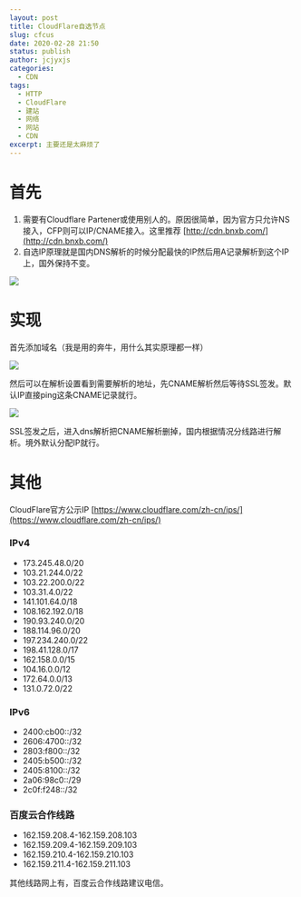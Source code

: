 ```yaml
---
layout: post
title: CloudFlare自选节点
slug: cfcus
date: 2020-02-28 21:50
status: publish
author: jcjyxjs
categories:
  - CDN
tags:
  - HTTP
  - CloudFlare
  - 建站
  - 网络
  - 网站
  - CDN
excerpt: 主要还是太麻烦了
---
```


# 首先
1. 需要有Cloudflare Partener或使用别人的。原因很简单，因为官方只允许NS接入，CFP则可以IP/CNAME接入。这里推荐 [http://cdn.bnxb.com/](http://cdn.bnxb.com/)
2. 自选IP原理就是国内DNS解析的时候分配最快的IP然后用A记录解析到这个IP上，国外保持不变。

![](https://cdn.elstec.cn/16/1.svg)

# 实现

首先添加域名（我是用的奔牛，用什么其实原理都一样）

![](https://cdn.elstec.cn/16/2.png?imageMogr2/format/webp/interlace/1/quality/100)

然后可以在解析设置看到需要解析的地址，先CNAME解析然后等待SSL签发。默认IP直接ping这条CNAME记录就行。

![](https://cdn.elstec.cn/16/3.png?imageMogr2/format/webp/interlace/1/quality/100)

SSL签发之后，进入dns解析把CNAME解析删掉，国内根据情况分线路进行解析。境外默认分配IP就行。

# 其他

CloudFlare官方公示IP
[https://www.cloudflare.com/zh-cn/ips/](https://www.cloudflare.com/zh-cn/ips/)

### IPv4

- 173.245.48.0/20
- 103.21.244.0/22
- 103.22.200.0/22
- 103.31.4.0/22
- 141.101.64.0/18
- 108.162.192.0/18
- 190.93.240.0/20
- 188.114.96.0/20
- 197.234.240.0/22
- 198.41.128.0/17
- 162.158.0.0/15
- 104.16.0.0/12
- 172.64.0.0/13
- 131.0.72.0/22

### IPv6

- 2400:cb00::/32
- 2606:4700::/32
- 2803:f800::/32
- 2405:b500::/32
- 2405:8100::/32
- 2a06:98c0::/29
- 2c0f:f248::/32

### 百度云合作线路

- 162.159.208.4-162.159.208.103
- 162.159.209.4-162.159.209.103
- 162.159.210.4-162.159.210.103
- 162.159.211.4-162.159.211.103

其他线路网上有，百度云合作线路建议电信。